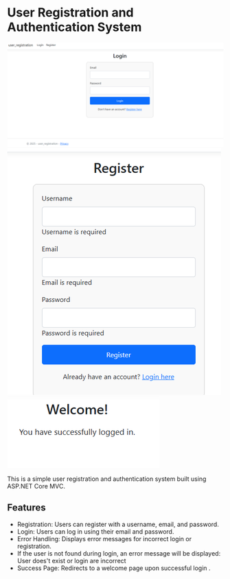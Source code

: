 # User Registration and Authentication System
![Description of image](https://github.com/EsraaSherif104/user_registration/blob/master/login.PNG)
![Description of image](https://github.com/EsraaSherif104/user_registration/blob/master/register.PNG)
![Description of image](https://github.com/EsraaSherif104/user_registration/blob/master/welcome%20page.PNG)


This is a simple user registration and authentication system built using ASP.NET Core MVC. 
## Features
- Registration: Users can register with a username, email, and password.
- Login: Users can log in using their email and password.
- Error Handling: Displays error messages for incorrect login or registration.
- If the user is not found during login, an error message will be displayed:
  User does't exist or login  are incorrect
- Success Page: Redirects to a welcome page upon successful login .
